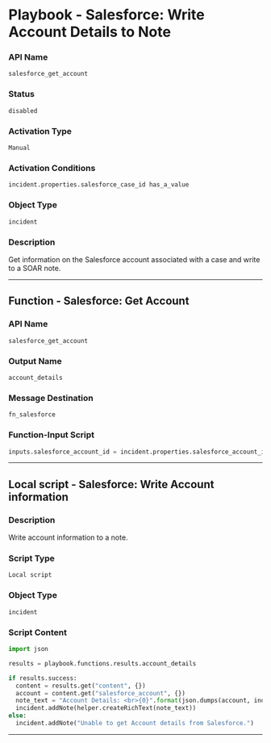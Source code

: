 <!--
    DO NOT MANUALLY EDIT THIS FILE
    THIS FILE IS AUTOMATICALLY GENERATED WITH resilient-sdk codegen
    Generated with resilient-sdk v51.0.0.1.486
-->

# Playbook - Salesforce: Write Account Details to Note

### API Name
`salesforce_get_account`

### Status
`disabled`

### Activation Type
`Manual`

### Activation Conditions
`incident.properties.salesforce_case_id has_a_value`

### Object Type
`incident`

### Description
Get information on the Salesforce account associated with a case and write to a SOAR note.


---
## Function - Salesforce: Get Account

### API Name
`salesforce_get_account`

### Output Name
`account_details`

### Message Destination
`fn_salesforce`

### Function-Input Script
```python
inputs.salesforce_account_id = incident.properties.salesforce_account_id if incident.properties.salesforce_account_id else helper.fail("Error: AccountId is None")
```

---

## Local script - Salesforce: Write Account information

### Description
Write account information to a note.

### Script Type
`Local script`

### Object Type
`incident`

### Script Content
```python
import json

results = playbook.functions.results.account_details

if results.success:
  content = results.get("content", {})
  account = content.get("salesforce_account", {})
  note_text = "Account Details: <br>{0}".format(json.dumps(account, indent=4))
  incident.addNote(helper.createRichText(note_text))
else:
  incident.addNote("Unable to get Account details from Salesforce.")
```

---

